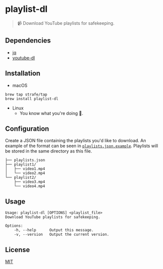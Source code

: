 # playlist-dl
> 📹 Download YouTube playlists for safekeeping.

## Dependencies
- [jq](https://stedolan.github.io/jq)
- [youtube-dl](https://ytdl-org.github.io/youtube-dl)

## Installation
- macOS
```
brew tap strafe/tap
brew install playlist-dl
```

- Linux
	- You know what you're doing :penguin:.

## Configuration
Create a JSON file containing the playlists you'd like to download. An example of the format can be seen in [`playlists.json.example`](playlists.json.example). Playlists will be stored in the same directory as this file.
```
├── playlists.json
├── playlist1/
│   ├── video1.mp4
│   └── video2.mp4
└── playlist2/
    ├── video3.mp4
    └── video4.mp4
```

## Usage
```
Usage: playlist-dl [OPTIONS] <playlist_file>
Download YouTube playlists for safekeeping.

Options:
    -h, --help      Output this message.
    -v, --version   Output the current version.
```

## License
[MIT](LICENSE)
